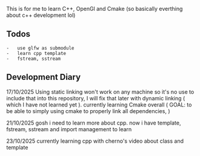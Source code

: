 This is for me to learn C++, OpenGl and Cmake (so basically everthing about c++ development lol)

## Todos 
    -   use glfw as submodule
    -   learn cpp template
    -   fstream, sstream

## Development Diary

17/10/2025
  Using static linking won't work on any machine so it's no use to include that into this repository, I will fix that later with dynamic linking ( which I have not learned yet ).
  currently learning Cmake overall (
    GOAL: to be able to simply using cmake to properly link all dependencies,
  )

21/10/2025
  gosh i need to learn more about cpp. now i have template, fstream, sstream and import management to learn

23/10/2025
  currently learning cpp with cherno's video about class and template
